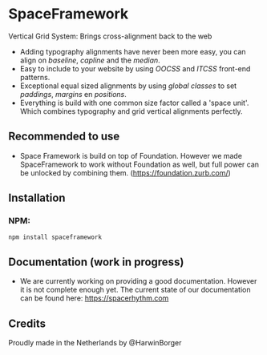 # SpaceFramework
Vertical Grid System: Brings cross-alignment back to the web

- Adding typography alignments have never been more easy, you can align on *baseline*, *capline* and the *median*. 
- Easy to include to your website by using *OOCSS* and *ITCSS* front-end patterns. 
- Exceptional equal sized alignments by using *global classes* to set *paddings*, *margins* en *positions*.
- Everything is build with one common size factor called a 'space unit'. Which combines typography and grid vertical alignments perfectly. 

## Recommended to use
- Space Framework is build on top of Foundation. However we made 
SpaceFramework to work without Foundation as well, but full power can be unlocked by combining them. (https://foundation.zurb.com/) 

## Installation

### NPM:
```
npm install spaceframework
```

## Documentation (work in progress)
- We are currently working on providing a good documentation. However it is not complete enough yet. The current state of our documentation can be found here: https://spacerhythm.com 


## Credits
Proudly made in the Netherlands by @HarwinBorger
